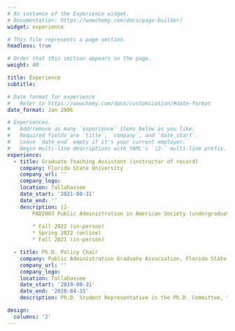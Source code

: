 ```yaml
---
# An instance of the Experience widget.
# Documentation: https://wowchemy.com/docs/page-builder/
widget: experience

# This file represents a page section.
headless: true

# Order that this section appears on the page.
weight: 40

title: Experience
subtitle:

# Date format for experience
#   Refer to https://wowchemy.com/docs/customization/#date-format
date_format: Jan 2006

# Experiences.
#   Add/remove as many `experience` items below as you like.
#   Required fields are `title`, `company`, and `date_start`.
#   Leave `date_end` empty if it's your current employer.
#   Begin multi-line descriptions with YAML's `|2-` multi-line prefix.
experience:
  - title: Graduate Teaching Assistant (instructor of record)
    company: Florida State University
    company_url: ''
    company_logo: 
    location: Tallahassee
    date_start: '2021-08-31'
    date_end: ''
    description: |2-
        PAD2003 Public Administration in American Society (undergraduate-level)
        
        * Fall 2022 (in-person)
        * Spring 2022 (online)
        * Fall 2021 (in-person)

  - title: Ph.D. Policy Chair
    company: Public Administration Graduate Association, Florida State University
    company_url: ''
    company_logo: 
    location: Tallahassee
    date_start: '2019-08-31'
    date_end: '2020-04-31'
    description: Ph.D. Student Representative in the Ph.D. Committee, the Askew School of Public Administration & Policy.

design:
  columns: '2'
---
```

